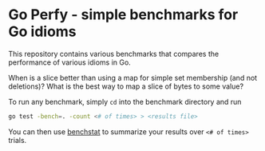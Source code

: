 # Go Perfy - simple benchmarks for Go idioms

This repository contains various benchmarks that compares the performance
of various idioms in Go.

When is a slice better than using a map for simple set membership
(and not deletions)? What is the best way to map a slice of bytes to some value?

To run any benchmark, simply `cd` into the benchmark directory and run
```bash
go test -bench=. -count <# of times> > <results file>
```
You can then use [benchstat](https://godoc.org/golang.org/x/perf/cmd/benchstat)
to summarize your results over `<# of times>` trials.
